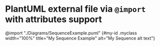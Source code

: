 PlantUML external file via `@import` with attributes support
============================================================

@import "./Diagrams/SequenceExample.puml" {#my-id .myclass width="100%" title="My Sequence Example" alt="My Sequence alt text"}
